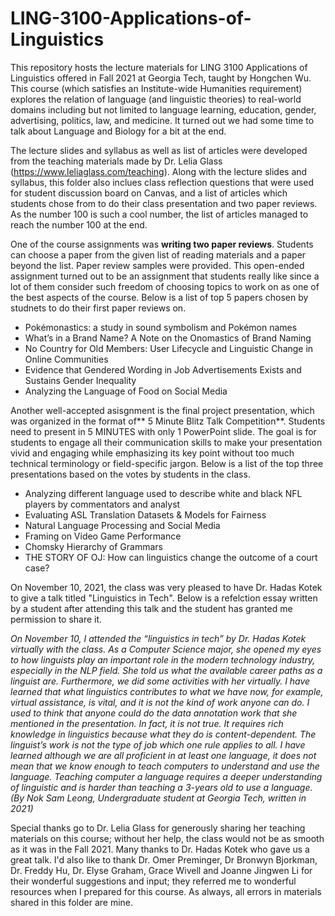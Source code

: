 # LING-3100-Applications-of-Linguistics

This repository hosts the lecture materials for LING 3100 Applications of Linguistics offered in Fall 2021 at Georgia Tech, taught by Hongchen Wu. 
This course (which satisfies an Institute-wide Humanities requirement) explores the relation of language (and linguistic theories) to real-world domains including but not limited to language learning, education, gender, advertising, politics, law, and medicine. It turned out we had some time to talk about Language and Biology for a bit at the end.

The lecture slides and syllabus as well as list of articles were developed from the teaching materials made by Dr. Lelia Glass (https://www.leliaglass.com/teaching). Along with the lecture slides and syllabus, this folder also inclues class reflection questions that were used for student discussion board on Canvas, and a list of articles which students chose from to do their class presentation and two paper reviews. As the number 100 is such a cool number, the list of articles managed to reach the number 100 at the end.

One of the course assignments was **writing two paper reviews**. Students can choose a paper from the given list of reading materials and a paper beyond the list. Paper review samples were provided. This open-ended assignment turned out to be an assignment that students really like since a lot of them consider such freedom of choosing topics to work on as one of the best aspects of the course. Below is a list of top 5 papers chosen by studnets to do their first paper reviews on.
- Pokémonastics: a study in sound symbolism and Pokémon names
- What’s in a Brand Name? A Note on the Onomastics of Brand Naming
- No Country for Old Members: User Lifecycle and Linguistic Change in Online Communities
- Evidence that Gendered Wording in Job Advertisements Exists and Sustains Gender Inequality
- Analyzing the Language of Food on Social Media

Another well-accepted asisgnment is the final project presentation, which was organized in the format of** 5 Minute Blitz Talk Competition**. Students need to present in 5 MINUTES with only 1 PowerPoint slide. The goal is for students to engage all their communication skills to make your presentation vivid and engaging while emphasizing its key point without too much technical terminology or field-specific jargon. 
Below is a list of the top three presentations based on the votes by students in the class.
- Analyzing different language used to describe white and black NFL players by commentators and analyst
- Evaluating ASL Translation Datasets & Models for Fairness
- Natural Language Processing and Social Media
- Framing on Video Game Performance
- Chomsky Hierarchy of Grammars
- THE STORY OF OJ: How can linguistics change the outcome of a court case?

On November 10, 2021, the class was very pleased to have Dr. Hadas Kotek to give a talk titled "Linguistics in Tech". Below is a refelction essay written by a student after attending this talk and the student has granted me permission to share it. 

*On November 10, I attended the “linguistics in tech” by Dr. Hadas Kotek virtually with the class. As a Computer Science major, she opened my eyes to how linguists play an important role in the modern technology industry, especially in the NLP field. She told us what the available career paths as a linguist are. Furthermore, we did some activities with her virtually. I have learned that what linguistics contributes to what we have now, for example, virtual assistance, is vital, and it is not the kind of work anyone can do. I used to think that anyone could do the data annotation work that she mentioned in the presentation. In fact, it is not true. It requires rich knowledge in linguistics because what they do is content-dependent. The linguist’s work is not the type of job which one rule applies to all. I have learned although we are all proficient in at least one language, it does not mean that we know enough to teach computers to understand and use the language. Teaching computer a language requires a deeper understanding of linguistic and is harder than teaching a 3-years old to use a language. (By Nok Sam Leong, Undergraduate student at Georgia Tech, written in 2021)*


Special thanks go to Dr. Lelia Glass for generously sharing her teaching materials on this course; without her help, the class would not be as smooth as it was in the Fall 2021. Many thanks to Dr. Hadas Kotek who gave us a great talk. I'd also like to thank Dr. Omer Preminger, Dr Bronwyn Bjorkman, Dr. Freddy Hu, Dr. Elyse Graham, Grace Wivell and Joanne Jingwen Li for their wonderful suggestions and input; they referred me to wonderful resources when I prepared for this course. As always, all errors in materials shared in this folder are mine. 

